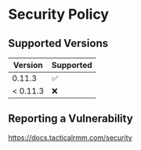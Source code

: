 # Security Policy

## Supported Versions

| Version | Supported          |
| ------- | ------------------ |
| 0.11.3   | :white_check_mark: |
| < 0.11.3 | :x:                |

## Reporting a Vulnerability

https://docs.tacticalrmm.com/security
